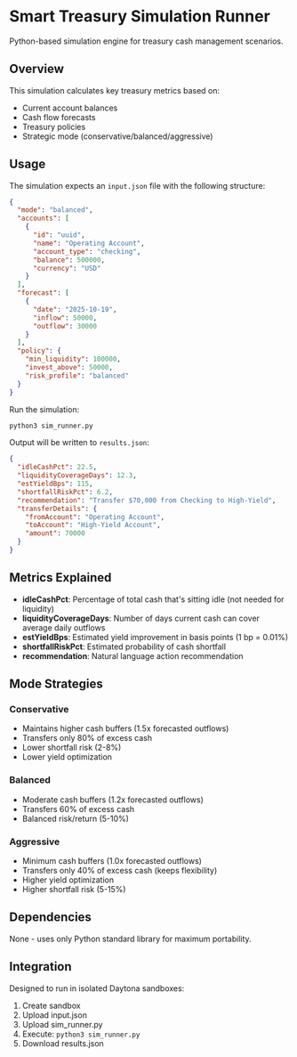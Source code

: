# Smart Treasury Simulation Runner

Python-based simulation engine for treasury cash management scenarios.

## Overview

This simulation calculates key treasury metrics based on:
- Current account balances
- Cash flow forecasts
- Treasury policies
- Strategic mode (conservative/balanced/aggressive)

## Usage

The simulation expects an `input.json` file with the following structure:

```json
{
  "mode": "balanced",
  "accounts": [
    {
      "id": "uuid",
      "name": "Operating Account",
      "account_type": "checking",
      "balance": 500000,
      "currency": "USD"
    }
  ],
  "forecast": [
    {
      "date": "2025-10-19",
      "inflow": 50000,
      "outflow": 30000
    }
  ],
  "policy": {
    "min_liquidity": 100000,
    "invest_above": 50000,
    "risk_profile": "balanced"
  }
}
```

Run the simulation:

```bash
python3 sim_runner.py
```

Output will be written to `results.json`:

```json
{
  "idleCashPct": 22.5,
  "liquidityCoverageDays": 12.3,
  "estYieldBps": 115,
  "shortfallRiskPct": 6.2,
  "recommendation": "Transfer $70,000 from Checking to High-Yield",
  "transferDetails": {
    "fromAccount": "Operating Account",
    "toAccount": "High-Yield Account",
    "amount": 70000
  }
}
```

## Metrics Explained

- **idleCashPct**: Percentage of total cash that's sitting idle (not needed for liquidity)
- **liquidityCoverageDays**: Number of days current cash can cover average daily outflows
- **estYieldBps**: Estimated yield improvement in basis points (1 bp = 0.01%)
- **shortfallRiskPct**: Estimated probability of cash shortfall
- **recommendation**: Natural language action recommendation

## Mode Strategies

### Conservative
- Maintains higher cash buffers (1.5x forecasted outflows)
- Transfers only 80% of excess cash
- Lower shortfall risk (2-8%)
- Lower yield optimization

### Balanced
- Moderate cash buffers (1.2x forecasted outflows)
- Transfers 60% of excess cash
- Balanced risk/return (5-10%)

### Aggressive
- Minimum cash buffers (1.0x forecasted outflows)
- Transfers only 40% of excess cash (keeps flexibility)
- Higher yield optimization
- Higher shortfall risk (5-15%)

## Dependencies

None - uses only Python standard library for maximum portability.

## Integration

Designed to run in isolated Daytona sandboxes:
1. Create sandbox
2. Upload input.json
3. Upload sim_runner.py
4. Execute: `python3 sim_runner.py`
5. Download results.json

